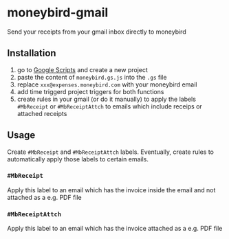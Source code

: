 # moneybird-gmail
Send your receipts from your gmail inbox directly to moneybird

## Installation
1. go to [Google Scripts](script.google.com) and create a new project
2. paste the content of `moneybird.gs.js` into the `.gs` file
3. replace `xxx@expenses.moneybird.com` with your moneybird email
4. add time triggerd project triggers for both functions
5. create rules in your gmail (or do it manually) to apply the labels `#MbReceipt` or `#MbReceiptAttch` to emails which include receips or attached receipts

## Usage

Create `#MbReceipt` and `#MbReceiptAttch` labels. Eventually, create rules to automatically apply those labels to certain emails.

### `#MbReceipt`

Apply this label to an email which has the invoice inside the email and not attached as a e.g. PDF file

### `#MbReceiptAttch`

Apply this label to an email which has the invoice attached as a e.g. PDF file
